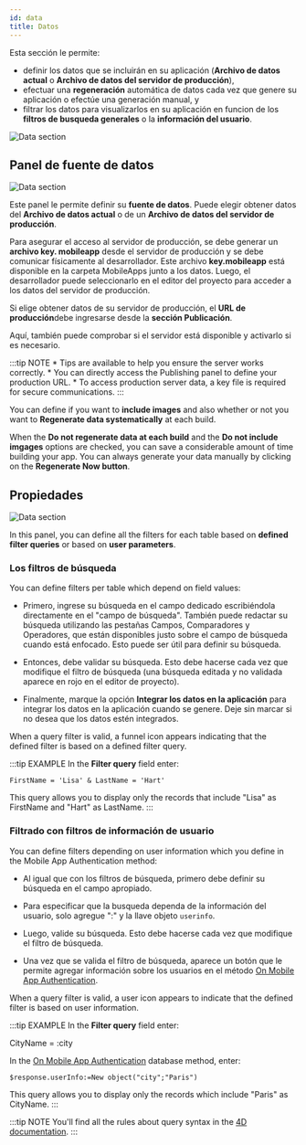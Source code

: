 ```yaml
---
id: data
title: Datos
---
```


Esta sección le permite:

* definir los datos que se incluirán en su aplicación (**Archivo de datos actual** o **Archivo de datos del servidor de producción**),
* efectuar una **regeneración** automática de datos cada vez que genere su aplicación o efectúe una generación manual, y
* filtrar los datos para visualizarlos en su aplicación en funcion de los **filtros de busqueda generales** o la **información del usuario**. 

![Data section](assets/en/project-editor/Data-tab-4D-for-iOS.png)

## Panel de fuente de datos

![Data section](assets/en/project-editor/Data-source-panel-4D-for-iOS.png)

Este panel le permite definir su **fuente de datos**. Puede elegir obtener datos del **Archivo de datos actual** o de un **Archivo de datos del servidor de producción**.

Para asegurar el acceso al servidor de producción, se debe generar un **archivo key. mobileapp** desde el servidor de producción y se debe comunicar físicamente al desarrollador. Este archivo **key.mobileapp** está disponible en la carpeta MobileApps junto a los datos. Luego, el desarrollador puede seleccionarlo en el editor del proyecto para acceder a los datos del servidor de producción.

Si elige obtener datos de su servidor de producción, el **URL de producción**debe ingresarse desde la **sección Publicación**.

Aquí, también puede comprobar si el servidor está disponible y activarlo si es necesario.

:::tip NOTE * Tips are available to help you ensure the server works correctly. * You can directly access the Publishing panel to define your production URL. * To access production server data, a key file is required for secure communications. :::

You can define if you want to **include images** and also whether or not you want to **Regenerate data systematically** at each build.

When the **Do not regenerate data at each build** and the **Do not include imgages** options are checked, you can save a considerable amount of time building your app. You can always generate your data manually by clicking on the **Regenerate Now button**.

## Propiedades

![Data section](assets/en/project-editor/Properties-Panel-4D-for-iOS.png)

In this panel, you can define all the filters for each table based on **defined filter queries** or based on **user parameters**.

### Los filtros de búsqueda

You can define filters per table which depend on field values:

* Primero, ingrese su búsqueda en el campo dedicado escribiéndola directamente en el "campo de búsqueda". También puede redactar su búsqueda utilizando las pestañas Campos, Comparadores y Operadores, que están disponibles justo sobre el campo de búsqueda cuando está enfocado. Esto puede ser útil para definir su búsqueda.

* Entonces, debe validar su búsqueda. Esto debe hacerse cada vez que modifique el filtro de búsqueda (una búsqueda editada y no validada aparece en rojo en el editor de proyecto).

* Finalmente, marque la opción **Integrar los datos en la aplicación** para integrar los datos en la aplicación cuando se genere. Deje sin marcar si no desea que los datos estén integrados.

When a query filter is valid, a funnel icon appears indicating that the defined filter is based on a defined filter query.

:::tip EXAMPLE In the **Filter query** field enter:

    FirstName = 'Lisa' & LastName = 'Hart'

This query allows you to display only the records that include "Lisa" as FirstName and "Hart" as LastName. :::

### Filtrado con filtros de información de usuario

You can define filters depending on user information which you define in the Mobile App Authentication method:

* Al igual que con los filtros de búsqueda, primero debe definir su búsqueda en el campo apropiado.

* Para especificar que la busqueda dependa de la información del usuario, solo agregue ":" y la llave objeto `userinfo`.

* Luego, valide su búsqueda. Esto debe hacerse cada vez que modifique el filtro de búsqueda.

* Una vez que se valida el filtro de búsqueda, aparece un botón que le permite agregar información sobre los usuarios en el método [On Mobile App Authentication](http://doc.4d.com/4Dv17R3/4D/17-R3/On-Mobile-App-Authentication-database-method.301-3906587.en.html).

When a query filter is valid, a user icon appears to indicate that the defined filter is based on user information.

:::tip EXAMPLE In the **Filter query** field enter:

CityName = :city

In the [On Mobile App Authentication](http://doc.4d.com/4Dv17R3/4D/17-R3/On-Mobile-App-Authentication-database-method.301-3906587.en.html) database method, enter:

    $response.userInfo:=New object("city";"Paris")

This query allows you to display only the records which include "Paris" as CityName. :::

:::tip NOTE You'll find all the rules about query syntax in the [4D documentation](http://livedoc.4d.com/4D-Language-Reference-17-R3/ORDA-DataClass/dataClassquery.301-3907505.en.html). :::